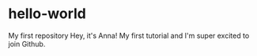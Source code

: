 # hello-world
My first repository
Hey, it's Anna! My first tutorial and I'm super excited to join Github. 

